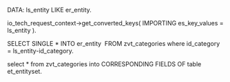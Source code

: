 DATA:
ls_entity LIKE er_entity.

io_tech_request_context->get_converted_keys(
IMPORTING
es_key_values
= ls_entity ).

SELECT
SINGLE * INTO er_entity  FROM
zvt_categories where id_category = ls_entity-id_category.

select *
from zvt_categories into CORRESPONDING FIELDS OF table et_entityset.
